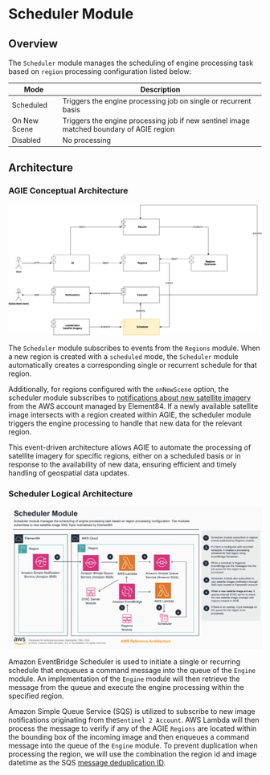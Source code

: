 # Scheduler Module

## Overview

The `Scheduler` module manages the scheduling of engine processing task based on `region` processing configuration listed below:

| Mode         | Description                                                                                |
|--------------|--------------------------------------------------------------------------------------------|
| Scheduled    | Triggers the engine processing job on single or recurrent basis                            |
| On New Scene | Triggers the engine processing job if new sentinel image matched boundary of AGIE region |
| Disabled     | No processing                                                                              |

## Architecture

### AGIE Conceptual Architecture

![conceptual](docs/images/AGIE%20HLA-scheduler-conceptual.png)

The `Scheduler` module subscribes to events from the `Regions` module. When a new region is created with a `scheduled` mode, the `Scheduler` module automatically creates a corresponding single or recurrent schedule for that region.

Additionally, for regions configured with the `onNewScene` option, the scheduler module subscribes to [notifications about new satellite imagery](https://registry.opendata.aws/sentinel-2-l2a-cogs/) from the AWS account managed by Element84. If a newly available satellite image intersects with a region created within AGIE, the scheduler module triggers the engine processing to handle that new data for the relevant region.

This event-driven architecture allows AGIE to automate the processing of satellite imagery for specific regions, either on a scheduled basis or in response to the availability of new data, ensuring efficient and timely handling of geospatial data updates.

### Scheduler Logical Architecture

![logical](docs/images/AGIE%20HLA-scheduler.png)

Amazon EventBridge Scheduler is used to initiate a single or recurring schedule that enqueues a command message into the queue of the `Engine` module. An implementation of the `Engine` module will then retrieve the message from the queue and execute the engine processing within the specified region.

Amazon Simple Queue Service (SQS) is utilized to subscribe to new image notifications originating from the`Sentinel 2 Account`. AWS Lambda will then process the message to verify if any of the AGIE `Regions` are located within the bounding box of the incoming image and then enqueues a command message into the queue of the `Engine` module. To prevent duplication when processing the region, we will use the combination the region id and image datetime as the SQS [message deduplication ID](https://docs.aws.amazon.com/AWSSimpleQueueService/latest/SQSDeveloperGuide/using-messagededuplicationid-property.html).
